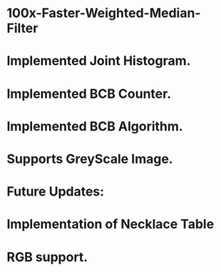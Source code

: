 # 100x-Faster-Weighted-Median-Filter

# Implemented Joint Histogram.
# Implemented BCB Counter.
# Implemented BCB Algorithm.
# Supports GreyScale Image.

# Future Updates:
# Implementation of Necklace Table
# RGB support.
